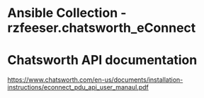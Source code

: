 # Ansible Collection - rzfeeser.chatsworth_eConnect

# Chatsworth API documentation
https://www.chatsworth.com/en-us/documents/installation-instructions/econnect_pdu_api_user_manaul.pdf
